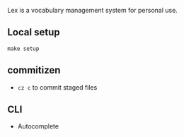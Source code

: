 Lex is a vocabulary management system for personal use.

## Local setup

```
make setup
```

## commitizen
- `cz c` to commit staged files


## CLI
- Autocomplete
